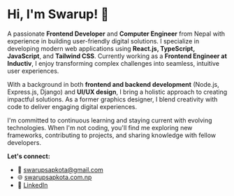 # Hi, I'm Swarup! 👋

A passionate **Frontend Developer** and **Computer Engineer** from Nepal with experience in building user-friendly digital solutions. I specialize in developing modern web applications using **React.js, TypeScript, JavaScript**, and **Tailwind CSS**. Currently working as a **Frontend Engineer at Inductiv**, I enjoy transforming complex challenges into seamless, intuitive user experiences.

With a background in both **frontend and backend development** (Node.js, Express.js, Django) and **UI/UX design**, I bring a holistic approach to creating impactful solutions. As a former graphics designer, I blend creativity with code to deliver engaging digital experiences.

I'm committed to continuous learning and staying current with evolving technologies. When I'm not coding, you'll find me exploring new frameworks, contributing to projects, and sharing knowledge with fellow developers.

**Let's connect:**
- 📧 [swarupsapkota@gmail.com](mailto:swarupsapkota@gmail.com)
- 🌐 [swarupsapkota.com.np](https://www.swarupsapkota.com.np/)
- 💼 [LinkedIn](https://www.linkedin.com/in/swarupsapkota/)
